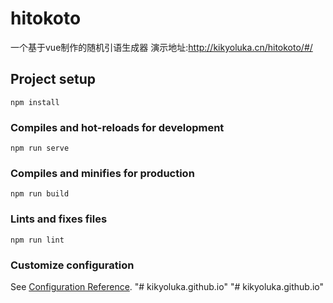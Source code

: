 # hitokoto
一个基于vue制作的随机引语生成器
演示地址:http://kikyoluka.cn/hitokoto/#/
## Project setup
```
npm install
```

### Compiles and hot-reloads for development
```
npm run serve
```

### Compiles and minifies for production
```
npm run build
```

### Lints and fixes files
```
npm run lint
```

### Customize configuration
See [Configuration Reference](https://cli.vuejs.org/config/).
"# kikyoluka.github.io" 
"# kikyoluka.github.io" 
